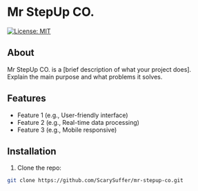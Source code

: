 # Mr StepUp CO.

[![License: MIT](https://img.shields.io/badge/License-MIT-blue.svg)](LICENSE)

## About

Mr StepUp CO. is a [brief description of what your project does].  
Explain the main purpose and what problems it solves.

## Features

- Feature 1 (e.g., User-friendly interface)
- Feature 2 (e.g., Real-time data processing)
- Feature 3 (e.g., Mobile responsive)

## Installation

1. Clone the repo:

```bash
git clone https://github.com/ScarySuffer/mr-stepup-co.git
